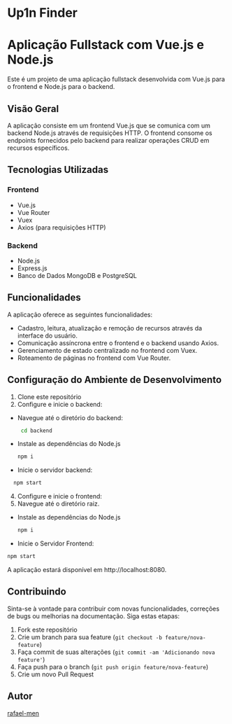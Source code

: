 
<body>

  <h1>Up1n Finder</h1>

 # Aplicação Fullstack com Vue.js e Node.js

Este é um projeto de uma aplicação fullstack desenvolvida com Vue.js para o frontend e Node.js para o backend.

## Visão Geral

A aplicação consiste em um frontend Vue.js que se comunica com um backend Node.js através de requisições HTTP. O frontend consome os endpoints fornecidos pelo backend para realizar operações CRUD em recursos específicos.

## Tecnologias Utilizadas

### Frontend

- Vue.js
- Vue Router
- Vuex
- Axios (para requisições HTTP)

### Backend

- Node.js
- Express.js
- Banco de Dados  MongoDB e PostgreSQL

## Funcionalidades

A aplicação oferece as seguintes funcionalidades:

- Cadastro, leitura, atualização e remoção de recursos através da interface do usuário.
- Comunicação assíncrona entre o frontend e o backend usando Axios.
- Gerenciamento de estado centralizado no frontend com Vuex.
- Roteamento de páginas no frontend com Vue Router.

## Configuração do Ambiente de Desenvolvimento

1. Clone este repositório
2. Configure e inicie o backend:
- Navegue até o diretório do backend:
     
  ```bash
   cd backend
  ```
- Instale as dependências do Node.js

  ```bash
  npm i
  ```
- Inicie o servidor backend:
  
``` bash
  npm start
```

4. Configure e inicie o frontend:
5. Navegue até o diretório raiz.

- Instale as dependências do Node.js

  ```bash
  npm i
  ```

- Inicie o Servidor Frontend:
```bash
npm start
```

A aplicação estará disponível em http://localhost:8080.

## Contribuindo

Sinta-se à vontade para contribuir com novas funcionalidades, correções de bugs ou melhorias na documentação. Siga estas etapas:

1. Fork este repositório
2. Crie um branch para sua feature (`git checkout -b feature/nova-feature`)
3. Faça commit de suas alterações (`git commit -am 'Adicionando nova feature'`)
4. Faça push para o branch (`git push origin feature/nova-feature`)
5. Crie um novo Pull Request

## Autor

[rafael-men](https://github.com/rafael-men)


